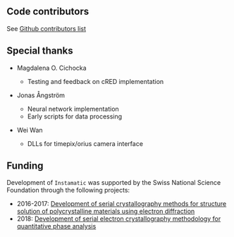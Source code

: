 Code contributors
-----------------

See [Github contributors list](https://github.com/instamatic-dev/instamatic/graphs/contributors)

Special thanks
--------------

- Magdalena O. Cichocka
  - Testing and feedback on cRED implementation

- Jonas Ångström
  - Neural network implementation
  - Early scripts for data processing

- Wei Wan
  - DLLs for timepix/orius camera interface

Funding
-------

Development of `Instamatic` was supported by the Swiss National Science Foundation through the following projects:

- 2016-2017: [Development of serial crystallography methods for structure solution of polycrystalline materials using electron diffraction](http://p3.snf.ch/project-165282)
- 2018: [Development of serial electron crystallography methodology for quantitative phase analysis](http://p3.snf.ch/Project-177761)
